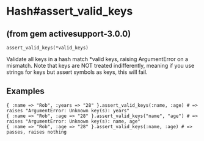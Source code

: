 Hash#assert_valid_keys
======================

(from gem activesupport-3.0.0)
------------------------------

    assert_valid_keys(*valid_keys)

Validate all keys in a hash match *valid keys, raising ArgumentError on a
mismatch. Note that keys are NOT treated indifferently, meaning if you use
strings for keys but assert symbols as keys, this will fail.

Examples
--------
    { :name => "Rob", :years => "28" }.assert_valid_keys(:name, :age) # => raises "ArgumentError: Unknown key(s): years"
    { :name => "Rob", :age => "28" }.assert_valid_keys("name", "age") # => raises "ArgumentError: Unknown key(s): name, age"
    { :name => "Rob", :age => "28" }.assert_valid_keys(:name, :age) # => passes, raises nothing


